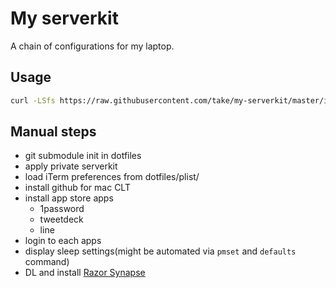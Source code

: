 # My serverkit

A chain of configurations for my laptop.

## Usage

```sh
curl -LSfs https://raw.githubusercontent.com/take/my-serverkit/master/install.sh | bash
```

## Manual steps

- git submodule init in dotfiles
- apply private serverkit
- load iTerm preferences from dotfiles/plist/
- install github for mac CLT
- install app store apps
  - 1password
  - tweetdeck
  - line
- login to each apps
- display sleep settings(might be automated via `pmset` and `defaults` command)
- DL and install [Razor Synapse](http://drivers.razersupport.com//index.php?_m=downloads&_a=viewdownload&downloaditemid=1974)
